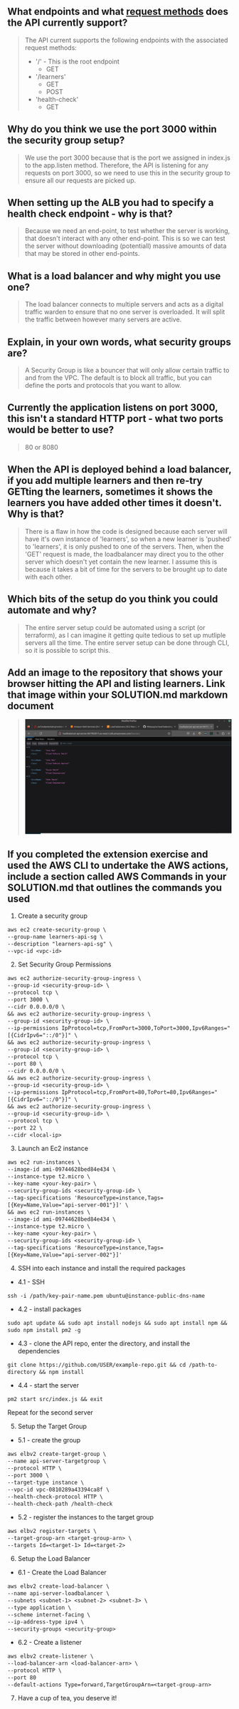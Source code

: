 ## What endpoints and what [request methods](https://developer.mozilla.org/en-US/docs/Web/HTTP/Methods) does the API currently support?

> The API current supports the following endpoints with the associated request methods:
>
> - '/' - This is the root endpoint
>   - GET
> - '/learners'
>   - GET
>   - POST
> - 'health-check'
>   - GET

## Why do you think we use the port **3000** within the security group setup?

> We use the port 3000 because that is the port we assigned in index.js to the app.listen method. Therefore, the API is listening for any requests on port 3000, so we need to use this in the security group to ensure all our requests are picked up.

## When setting up the ALB you had to specify a health check endpoint - why is that?

> Because we need an end-point, to test whether the server is working, that doesn't interact with any other end-point. This is so we can test the server without downloading (potentiall) massive amounts of data that may be stored in other end-points.

## What is a load balancer and why might you use one?

> The load balancer connects to multiple servers and acts as a digital traffic warden to ensure that no one server is overloaded. It will split the traffic between however many servers are active.

## Explain, in your own words, what security groups are?

> A Security Group is like a bouncer that will only allow certain traffic to and from the VPC. The default is to block all traffic, but you can define the ports and protocols that you want to allow.

## Currently the application listens on port 3000, this isn't a standard HTTP port - what two ports would be better to use?

> 80 or 8080

## When the API is deployed behind a load balancer, if you add multiple learners and then re-try **GET**ting the learners, sometimes it shows the learners you have added other times it doesn't. Why is that?

> There is a flaw in how the code is designed because each server will have it's own instance of 'learners', so when a new learner is 'pushed' to 'learners', it is only pushed to one of the servers. Then, when the 'GET' request is made, the loadbalancer may direct you to the other server which doesn't yet contain the new learner. I assume this is because it takes a bit of time for the servers to be brought up to date with each other.

## Which bits of the setup do you think you could automate and why?

> The entire server setup could be automated using a script (or terraform), as I can imagine it getting quite tedious to set up mutliple servers all the time. The entire server setup can be done through CLI, so it is possible to script this.

## Add an image to the repository that shows your browser hitting the API and listing learners. Link that image within your SOLUTION.md markdown document

> ![GET learners end point](/API-learners-screenshot.png)

## If you completed the extension exercise and used the AWS CLI to undertake the AWS actions, include a section called **AWS Commands** in your SOLUTION.md that outlines the commands you used

1.  Create a security group

```
aws ec2 create-security-group \
--group-name learners-api-sg \
--description "learners-api-sg" \
--vpc-id <vpc-id>
```

2. Set Security Group Permissions

```
aws ec2 authorize-security-group-ingress \
--group-id <security-group-id> \
--protocol tcp \
--port 3000 \
--cidr 0.0.0.0/0 \
&& aws ec2 authorize-security-group-ingress \
--group-id <security-group-id> \
--ip-permissions IpProtocol=tcp,FromPort=3000,ToPort=3000,Ipv6Ranges="[{CidrIpv6="::/0"}]" \
&& aws ec2 authorize-security-group-ingress \
--group-id <security-group-id> \
--protocol tcp \
--port 80 \
--cidr 0.0.0.0/0 \
&& aws ec2 authorize-security-group-ingress \
--group-id <security-group-id> \
--ip-permissions IpProtocol=tcp,FromPort=80,ToPort=80,Ipv6Ranges="[{CidrIpv6="::/0"}]" \
&& aws ec2 authorize-security-group-ingress \
--group-id <security-group-id> \
--protocol tcp \
--port 22 \
--cidr <local-ip>
```

3. Launch an Ec2 instance

```
aws ec2 run-instances \
--image-id ami-09744628bed84e434 \
--instance-type t2.micro \
--key-name <your-key-pair> \
--security-group-ids <security-group-id> \
--tag-specifications 'ResourceType=instance,Tags=[{Key=Name,Value="api-server-001"}]' \
&& aws ec2 run-instances \
--image-id ami-09744628bed84e434 \
--instance-type t2.micro \
--key-name <your-key-pair> \
--security-group-ids <security-group-id> \
--tag-specifications 'ResourceType=instance,Tags=[{Key=Name,Value="api-server-002"}]'
```

4. SSH into each instance and install the required packages

- 4.1 - SSH

```
ssh -i /path/key-pair-name.pem ubuntu@instance-public-dns-name
```

- 4.2 - install packages

```
sudo apt update && sudo apt install nodejs && sudo apt install npm && sudo npm install pm2 -g
```

- 4.3 - clone the API repo, enter the directory, and install the dependencies

```
git clone https://github.com/USER/example-repo.git && cd /path-to-directory && npm install
```

- 4.4 - start the server

```
pm2 start src/index.js && exit
```

Repeat for the second server

5. Setup the Target Group

- 5.1 - create the group

```
aws elbv2 create-target-group \
--name api-server-targetgroup \
--protocol HTTP \
--port 3000 \
--target-type instance \
--vpc-id vpc-0810289a43394ca8f \
--health-check-protocol HTTP \
--health-check-path /health-check
```

- 5.2 - register the instances to the target group

```
aws elbv2 register-targets \
--target-group-arn <target-group-arn> \
--targets Id=<target-1> Id=<target-2>
```

6. Setup the Load Balancer

- 6.1 - Create the Load Balancer

```
aws elbv2 create-load-balancer \
--name api-server-loadbalancer \
--subnets <subnet-1> <subnet-2> <subnet-3> \
--type application \
--scheme internet-facing \
--ip-address-type ipv4 \
--security-groups <security-group>
```

- 6.2 - Create a listener

```
aws elbv2 create-listener \
--load-balancer-arn <load-balancer-arn> \
--protocol HTTP \
--port 80
--default-actions Type=forward,TargetGroupArn=<target-group-arn>

```

7. Have a cup of tea, you deserve it!
